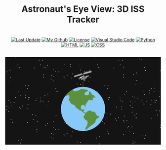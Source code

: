 <h1 align="center">Astronaut's Eye View: 3D ISS Tracker</h1>
  <h3> </h3>

</div>

<br/>

<div align="center">
  <a href="https://github.com/AndrewKim2807"><img alt="Last Update" src="https://img.shields.io/badge/Last Updated-9 May 2024-green"></a>
  <a href="https://github.com/AndrewKim2807"><img alt="My Github" src="https://img.shields.io/badge/GitHub-%23121011.svg?logo=github&logoColor=white"></a>
  <a href="https://github.com/AndrewKim2807/Real-Time-ISS-Tracking"><img alt="License" src="https://img.shields.io/badge/License-MIT-red"></a>
  <a href="#"><img alt="Visual Studio Code" src="https://img.shields.io/badge/Visual%20Studio%20Code-0078d7.svg?logo=visual-studio-code&logoColor=white"></a>
  <a href="#"><img alt="Python" src="https://img.shields.io/badge/Python-3776AB?logo=python&logoColor=fff"></a>
  <a href="#"><img alt="HTML" src="https://img.shields.io/badge/HTML-%23E34F26.svg?logo=html5&logoColor=white"></a>
  <a href="#"><img alt="JS" src="https://img.shields.io/badge/JavaScript-F7DF1E?logo=javascript&logoColor=000"></a>
  <a href="#"><img alt="CSS" src="https://img.shields.io/badge/CSS-1572B6?logo=css3&logoColor=fff"></a>
</div>

<br/>

![Thumbnail](https://github.com/AndrewKim2807/Real-Time-ISS-Tracking/blob/main/Real%20Time%20ISS%20Locator.png)
